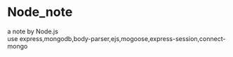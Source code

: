 # Node_note
a note by Node.js  
use express,mongodb,body-parser,ejs,mogoose,express-session,connect-mongo
